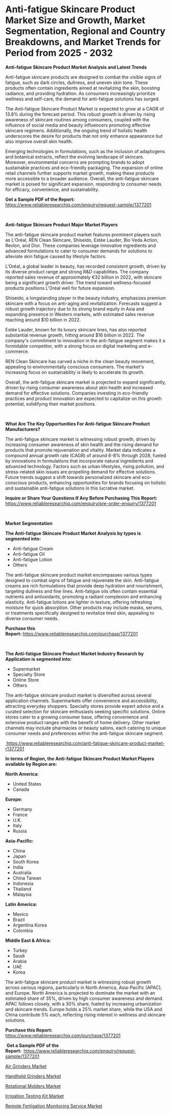 <p><h1>Anti-fatigue Skincare Product Market Size and Growth, Market Segmentation, Regional and Country Breakdowns, and Market Trends for Period from 2025 -  2032</h1></p><p><strong>Anti-fatigue Skincare Product Market Analysis and Latest Trends</strong></p>
<p><p>Anti-fatigue skincare products are designed to combat the visible signs of fatigue, such as dark circles, dullness, and uneven skin tone. These products often contain ingredients aimed at revitalizing the skin, boosting radiance, and providing hydration. As consumers increasingly prioritize wellness and self-care, the demand for anti-fatigue solutions has surged.</p><p>The Anti-fatigue Skincare Product Market is expected to grow at a CAGR of 13.8% during the forecast period. This robust growth is driven by rising awareness of skincare routines among consumers, coupled with the influence of social media and beauty influencers promoting effective skincare regimens. Additionally, the ongoing trend of holistic health underscores the desire for products that not only enhance appearance but also improve overall skin health.</p><p>Emerging technologies in formulations, such as the inclusion of adaptogens and botanical extracts, reflect the evolving landscape of skincare. Moreover, environmental concerns are prompting brands to adopt sustainable practices and eco-friendly packaging. The expansion of online retail channels further supports market growth, making these products more accessible to a broader audience. Overall, the anti-fatigue skincare market is poised for significant expansion, responding to consumer needs for efficacy, convenience, and sustainability.</p></p>
<p><strong>Get a Sample PDF of the Report:&nbsp;</strong> <a href="https://www.reliableresearchiq.com/enquiry/request-sample/1377201?utm_campaign=2469&utm_medium=2&utm_source=Github&utm_content=ia&utm_term=28032025&utm_id=anti-fatigue-skincare-product">https://www.reliableresearchiq.com/enquiry/request-sample/1377201</a></p>
<p>&nbsp;</p>
<p><strong>Anti-fatigue Skincare Product Major Market Players</strong></p>
<p><p>The anti-fatigue skincare product market features prominent players such as L'Oréal, REN Clean Skincare, Shiseido, Estée Lauder, Bio Veda Action, Revlon, and Dior. These companies leverage innovative ingredients and advanced formulations to cater to consumer demands for solutions to alleviate skin fatigue caused by lifestyle factors.</p><p>L'Oréal, a global leader in beauty, has recorded consistent growth, driven by its diverse product range and strong R&D capabilities. The company reported sales revenue of approximately €32 billion in 2022, with skincare being a significant growth driver. The trend toward wellness-focused products positions L'Oréal well for future expansion.</p><p>Shiseido, a longstanding player in the beauty industry, emphasizes premium skincare with a focus on anti-aging and revitalization. Forecasts suggest a robust growth trajectory due to its strong brand equity in Asia and expanding presence in Western markets, with estimated sales revenue reaching around $10 billion in 2022.</p><p>Estée Lauder, known for its luxury skincare lines, has also reported substantial revenue growth, hitting around $16 billion in 2022. The company's commitment to innovation in the anti-fatigue segment makes it a formidable competitor, with a strong focus on digital marketing and e-commerce.</p><p>REN Clean Skincare has carved a niche in the clean beauty movement, appealing to environmentally conscious consumers. The market's increasing focus on sustainability is likely to accelerate its growth.</p><p>Overall, the anti-fatigue skincare market is projected to expand significantly, driven by rising consumer awareness about skin health and increased demand for effective solutions. Companies investing in eco-friendly practices and product innovation are expected to capitalize on this growth potential, solidifying their market positions.</p></p>
<p>&nbsp;</p>
<p><strong>What Are The Key Opportunities For Anti-fatigue Skincare Product Manufacturers?</strong></p>
<p><p>The anti-fatigue skincare market is witnessing robust growth, driven by increasing consumer awareness of skin health and the rising demand for products that promote rejuvenation and vitality. Market data indicates a compound annual growth rate (CAGR) of around 6-8% through 2028, fueled by innovations in formulations that incorporate natural ingredients and advanced technology. Factors such as urban lifestyles, rising pollution, and stress-related skin issues are propelling demand for effective solutions. Future trends suggest a shift towards personalized skincare and eco-conscious products, enhancing opportunities for brands focusing on holistic and sustainable anti-fatigue solutions in this lucrative market.</p></p>
<p><strong>Inquire or Share Your Questions If Any Before Purchasing This Report:</strong> <a href="https://www.reliableresearchiq.com/enquiry/pre-order-enquiry/1377201?utm_campaign=2469&utm_medium=2&utm_source=Github&utm_content=ia&utm_term=28032025&utm_id=anti-fatigue-skincare-product">https://www.reliableresearchiq.com/enquiry/pre-order-enquiry/1377201</a></p>
<p>&nbsp;</p>
<p><strong>Market Segmentation</strong></p>
<p><strong>The Anti-fatigue Skincare Product Market Analysis by types is segmented into:</strong></p>
<p><ul><li>Anti-fatigue Cream</li><li>Anti-fatigue Oil</li><li>Anti-fatigue Lotion</li><li>Others</li></ul></p>
<p><p>The anti-fatigue skincare product market encompasses various types designed to combat signs of fatigue and rejuvenate the skin. Anti-fatigue creams are rich formulations that provide deep hydration and nourishment, targeting dullness and fine lines. Anti-fatigue oils often contain essential nutrients and antioxidants, promoting a radiant complexion and enhancing elasticity. Anti-fatigue lotions are lighter in texture, offering refreshing moisture for quick absorption. Other products may include masks, serums, or treatments specifically designed to revitalize tired skin, appealing to diverse consumer needs.</p></p>
<p><strong>Purchase this Report:&nbsp;</strong><a href="https://www.reliableresearchiq.com/purchase/1377201?utm_campaign=2469&utm_medium=2&utm_source=Github&utm_content=ia&utm_term=28032025&utm_id=anti-fatigue-skincare-product">https://www.reliableresearchiq.com/purchase/1377201</a></p>
<p>&nbsp;</p>
<p><strong>The Anti-fatigue Skincare Product Market Industry Research by Application is segmented into:</strong></p>
<p><ul><li>Supermarket</li><li>Specialty Store</li><li>Online Store</li><li>Others</li></ul></p>
<p><p>The anti-fatigue skincare product market is diversified across several application channels. Supermarkets offer convenience and accessibility, attracting everyday shoppers. Specialty stores provide expert advice and a curated selection for skincare enthusiasts seeking specific solutions. Online stores cater to a growing consumer base, offering convenience and extensive product ranges with the benefit of home delivery. Other market channels may include pharmacies or beauty salons, each catering to unique consumer needs and preferences within the anti-fatigue skincare segment.</p></p>
<p><a href="https://www.reliableresearchiq.com/anti-fatigue-skincare-product-market-r1377201?utm_campaign=2469&utm_medium=2&utm_source=Github&utm_content=ia&utm_term=28032025&utm_id=anti-fatigue-skincare-product">&nbsp;https://www.reliableresearchiq.com/anti-fatigue-skincare-product-market-r1377201</a></p>
<p><strong>In terms of Region, the Anti-fatigue Skincare Product Market Players available by Region are:</strong></p>
<p>
    <p> <strong> North America: </strong>
        <ul>
            <li>United States</li>
            <li>Canada</li>
        </ul>
        </p> 
    <p> <strong> Europe: </strong>
        <ul>
            <li>Germany</li>
            <li>France</li>
            <li>U.K.</li>
            <li>Italy</li>
            <li>Russia</li>
        </ul>
        </p> 
    <p> <strong> Asia-Pacific: </strong>
        <ul>
            <li>China</li>
            <li>Japan</li>
            <li>South Korea</li>
            <li>India</li>
            <li>Australia</li>
            <li>China Taiwan</li>
            <li>Indonesia</li>
            <li>Thailand</li>
            <li>Malaysia</li>
        </ul>
        </p> 
    <p> <strong> Latin America: </strong>
        <ul>
            <li>Mexico</li>
            <li>Brazil</li>
            <li>Argentina Korea</li>
            <li>Colombia</li>
        </ul>
        </p> 
    <p> <strong> Middle East & Africa: </strong>
        <ul>
            <li>Turkey</li>
            <li>Saudi</li>
            <li>Arabia</li>
            <li>UAE</li>
            <li>Korea</li>
        </ul>
    </p>
    </p>
<p><p>The anti-fatigue skincare product market is witnessing robust growth across various regions, particularly in North America, Asia-Pacific (APAC), and Europe. North America is projected to dominate the market with an estimated share of 35%, driven by high consumer awareness and demand. APAC follows closely, with a 30% share, fueled by increasing urbanization and skincare trends. Europe holds a 25% market share, while the USA and China contribute 5% each, reflecting rising interest in wellness and skincare solutions.</p></p>
<p><strong>Purchase this Report: </strong><a href="https://www.reliableresearchiq.com/purchase/1377201?utm_campaign=2469&utm_medium=2&utm_source=Github&utm_content=ia&utm_term=28032025&utm_id=anti-fatigue-skincare-product">https://www.reliableresearchiq.com/purchase/1377201</a></p>
<p>&nbsp;<strong>Get a Sample PDF of the Report:&nbsp;&nbsp;</strong><a href="https://www.reliableresearchiq.com/enquiry/request-sample/1377201?utm_campaign=2469&utm_medium=2&utm_source=Github&utm_content=ia&utm_term=28032025&utm_id=anti-fatigue-skincare-product">https://www.reliableresearchiq.com/enquiry/request-sample/1377201</a></p>
<p><strong></strong></p>
<p><p><a href="https://www.linkedin.com/pulse/regional-development-deployment-production-cost-air-rzzpe?utm_campaign=2469&utm_medium=2&utm_source=Github&utm_content=ia&utm_term=28032025&utm_id=anti-fatigue-skincare-product">Air Grinders Market</a></p><p><a href="https://www.linkedin.com/pulse/global-handheld-grinders-market-size-2025-2032-insights-sales-jwuje?utm_campaign=2469&utm_medium=2&utm_source=Github&utm_content=ia&utm_term=28032025&utm_id=anti-fatigue-skincare-product">Handheld Grinders Market</a></p><p><a href="https://www.linkedin.com/pulse/navigating-rotational-molders-market-expert-analysis-forecast-s49ye?utm_campaign=2469&utm_medium=2&utm_source=Github&utm_content=ia&utm_term=28032025&utm_id=anti-fatigue-skincare-product">Rotational Molders Market</a></p><p><a href="https://github.com/grevecodeeol/Market-Research-Report-List-1/blob/main/irrigation-testing-kit-market.md?utm_campaign=2469&utm_medium=2&utm_source=Github&utm_content=ia&utm_term=28032025&utm_id=anti-fatigue-skincare-product">Irrigation Testing Kit Market</a></p><p><a href="https://github.com/calizlewin2f/Market-Research-Report-List-1/blob/main/remote-fertigation-monitoring-service-market.md?utm_campaign=2469&utm_medium=2&utm_source=Github&utm_content=ia&utm_term=28032025&utm_id=anti-fatigue-skincare-product">Remote Fertigation Monitoring Service Market</a></p></p>